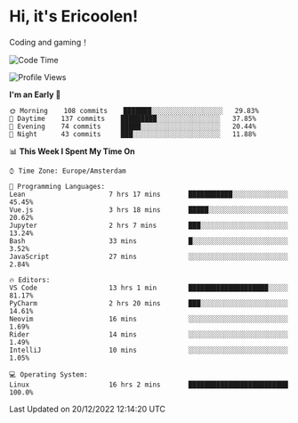 # Hi, it's Ericoolen!
Coding and gaming！

<!--START_SECTION:waka-->
![Code Time](http://img.shields.io/badge/Code%20Time-584%20hrs%2023%20mins-blue)

![Profile Views](http://img.shields.io/badge/Profile%20Views-1-blue)

**I'm an Early 🐤** 

```text
🌞 Morning    108 commits    ███████░░░░░░░░░░░░░░░░░░   29.83% 
🌆 Daytime    137 commits    █████████░░░░░░░░░░░░░░░░   37.85% 
🌃 Evening    74 commits     █████░░░░░░░░░░░░░░░░░░░░   20.44% 
🌙 Night      43 commits     ███░░░░░░░░░░░░░░░░░░░░░░   11.88%

```


📊 **This Week I Spent My Time On** 

```text
⌚︎ Time Zone: Europe/Amsterdam

💬 Programming Languages: 
Lean                     7 hrs 17 mins       ███████████░░░░░░░░░░░░░░   45.45% 
Vue.js                   3 hrs 18 mins       █████░░░░░░░░░░░░░░░░░░░░   20.62% 
Jupyter                  2 hrs 7 mins        ███░░░░░░░░░░░░░░░░░░░░░░   13.24% 
Bash                     33 mins             █░░░░░░░░░░░░░░░░░░░░░░░░   3.52% 
JavaScript               27 mins             ░░░░░░░░░░░░░░░░░░░░░░░░░   2.84%

🔥 Editors: 
VS Code                  13 hrs 1 min        ████████████████████░░░░░   81.17% 
PyCharm                  2 hrs 20 mins       ███░░░░░░░░░░░░░░░░░░░░░░   14.61% 
Neovim                   16 mins             ░░░░░░░░░░░░░░░░░░░░░░░░░   1.69% 
Rider                    14 mins             ░░░░░░░░░░░░░░░░░░░░░░░░░   1.49% 
IntelliJ                 10 mins             ░░░░░░░░░░░░░░░░░░░░░░░░░   1.05%

💻 Operating System: 
Linux                    16 hrs 2 mins       █████████████████████████   100.0%

```


 Last Updated on 20/12/2022 12:14:20 UTC
<!--END_SECTION:waka-->


